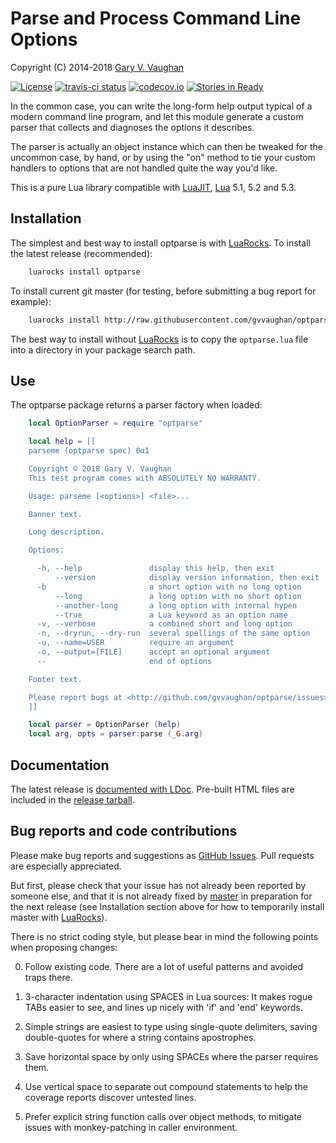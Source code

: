 Parse and Process Command Line Options
======================================

Copyright (C) 2014-2018 [Gary V. Vaughan][github]

[![License](http://img.shields.io/:license-mit-blue.svg)](http://mit-license.org)
[![travis-ci status](https://secure.travis-ci.org/gvvaughan/optparse.png?branch=master)](http://travis-ci.org/gvvaughan/optparse/builds)
[![codecov.io](https://codecov.io/gh/gvvaughan/optparse/branch/master/graph/badge.svg)](https://codecov.io/gh/gvvaughan/optparse)
[![Stories in Ready](https://badge.waffle.io/gvvaughan/optparse.png?label=ready&title=Ready)](https://waffle.io/gvvaughan/optparse)

In the common case, you can write the long-form help output typical of
a modern command line program, and let this module generate a custom
parser that collects and diagnoses the options it describes.

The parser is actually an object instance which can then be tweaked for
the uncommon case, by hand, or by using the "on" method to tie your
custom handlers to options that are not handled quite the way you'd
like.

This is a pure Lua library compatible with [LuaJIT][], [Lua][] 5.1,
5.2 and 5.3.

[github]: http://github.com/gvvaughan/optparse/ "Github repository"
[lua]: http://www.lua.org "The Lua Project"
[luajit]: http://luajit.org "The LuaJIT Project"


Installation
------------

The simplest and best way to install optparse is with [LuaRocks][]. To
install the latest release (recommended):

```bash
    luarocks install optparse
```

To install current git master (for testing, before submitting a bug
report for example):

```bash
    luarocks install http://raw.githubusercontent.com/gvvaughan/optparse/master/optparse-git-1.rockspec
```

The best way to install without [LuaRocks][] is to copy the
`optparse.lua` file into a directory in your package search path.

[luarocks]: http://www.luarocks.org "Lua package manager"


Use
---

The optparse package returns a parser factory when loaded:

```lua
    local OptionParser = require "optparse"

    local help = [[
    parseme (optparse spec) 0α1

    Copyright © 2018 Gary V. Vaughan
    This test program comes with ABSOLUTELY NO WARRANTY.

    Usage: parseme [<options>] <file>...

    Banner text.

    Long description.

    Options:

      -h, --help               display this help, then exit
          --version            display version information, then exit
      -b                       a short option with no long option
          --long               a long option with no short option
          --another-long       a long option with internal hypen
          --true               a Lua keyword as an option name
      -v, --verbose            a combined short and long option
      -n, --dryrun, --dry-run  several spellings of the same option
      -u, --name=USER          require an argument
      -o, --output=[FILE]      accept an optional argument
      --                       end of options

    Footer text.

    Please report bugs at <http://github.com/gvvaughan/optparse/issues>.
    ]]

    local parser = OptionParser (help)
    local arg, opts = parser:parse (_G.arg)
```



Documentation
-------------

The latest release is [documented with LDoc][github.io].
Pre-built HTML files are included in the [release tarball][release].

[github.io]: http://gvvaughan.github.io/optparse
[release]: https://github.com/gvvaughan/optparse/releases


Bug reports and code contributions
----------------------------------

Please make bug reports and suggestions as [GitHub Issues][issues].
Pull requests are especially appreciated.

But first, please check that your issue has not already been reported by
someone else, and that it is not already fixed by [master][github] in
preparation for the next release (see Installation section above for how
to temporarily install master with [LuaRocks][]).

There is no strict coding style, but please bear in mind the following
points when proposing changes:

0. Follow existing code. There are a lot of useful patterns and avoided
   traps there.

1. 3-character indentation using SPACES in Lua sources: It makes rogue
   TABs easier to see, and lines up nicely with 'if' and 'end' keywords.

2. Simple strings are easiest to type using single-quote delimiters,
   saving double-quotes for where a string contains apostrophes.

3. Save horizontal space by only using SPACEs where the parser requires
   them.

4. Use vertical space to separate out compound statements to help the
   coverage reports discover untested lines.

5. Prefer explicit string function calls over object methods, to mitigate
   issues with monkey-patching in caller environment.

[issues]: http://github.com/gvvaughan/optparse/issues
